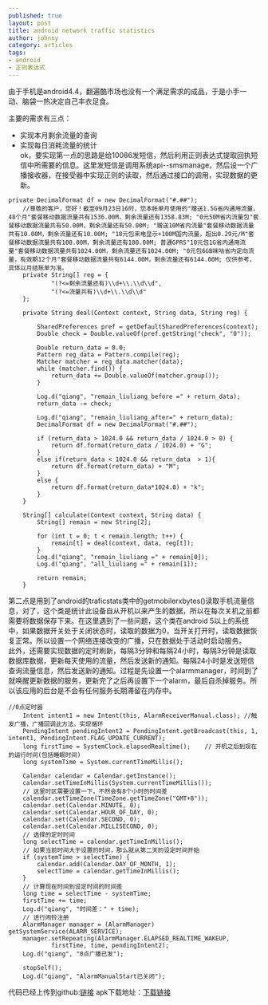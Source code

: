 ```yaml
---
published: true
layout: post
title: android network traffic statistics
author: johnny 
category: articles
tags:
- android
- 正则表达式
---
```

由于手机是android4.4，翻遍酷市场也没有一个满足需求的成品，于是小手一动、脑袋一热决定自己丰衣足食。
<!-- more --> 
主要的需求有三点：
- 实现本月剩余流量的查询
- 实现每日消耗流量的统计  
ok，要实现第一点的思路是给10086发短信，然后利用正则表达式提取回执短信中所需要的信息。这里发短信是调用系统api--smsmanage，然后设一个广播接收器，在接受器中实现正则的读取，然后通过接口的调用，实现数据的更新。  
```
private DecimalFormat df = new DecimalFormat("#.##");
    //尊敬的客户，您好！截至09月23日16时，您本帐单月使用的"赠送1.5G省内通用流量，48个月"套餐移动数据流量共有1536.00M，剩余流量还有1358.83M; "0元50M省内流量包"套餐移动数据流量共有50.00M，剩余流量还有50.00M; "赠送10M省内流量"套餐移动数据流量共有10.00M，剩余流量还有10.00M; "18元包来电显示+100M国内流量，超出0.29元/M"套餐移动数据流量共有100.00M，剩余流量还有100.00M; 普通GPRS"10元包1G省内通用流量"套餐移动数据流量共有1024.00M，剩余流量还有1024.00M; "0元包6GB咪咕省内定向流量，有效期12个月"套餐移动数据流量共有6144.00M，剩余流量还有6144.00M; 仅供参考，具体以月结账单为准。
    private String[] reg = {
            "(?<=剩余流量还有)\\d+\\.\\d\\d",
            "(?<=流量共有)\\d+\\.\\d\\d"
    };

    private String deal(Context context, String data, String reg) {

        SharedPreferences pref = getDefaultSharedPreferences(context);
        Double check = Double.valueOf(pref.getString("check", "0"));

        Double return_data = 0.0;
        Pattern reg_data = Pattern.compile(reg);
        Matcher matcher = reg_data.matcher(data);
        while (matcher.find()) {
            return_data += Double.valueOf(matcher.group());
        }

        Log.d("qiang", "remain_liuliang_before =" + return_data);
        return_data -= check;

        Log.d("qiang", "remain_liuliang_after=" + return_data);
        DecimalFormat df = new DecimalFormat("#.##");

        if (return_data > 1024.0 && return_data / 1024.0 > 0) {
            return df.format(return_data / 1024.0) + "G";
        }
        else if(return_data < 1024.0 && return_data  > 1){
            return df.format(return_data) + "M";
        }
        else {
            return df.format(return_data*1024.0) + "k";
        }
    }

    String[] calculate(Context context, String data) {
        String[] remain = new String[2];

        for (int t = 0; t < remain.length; t++) {
            remain[t] = deal(context, data, reg[t]);
        }
        Log.d("qiang", "remain_liuliang =" + remain[0]);
        Log.d("qiang", "all_liuliang =" + remain[1]);

        return remain;
    }
```
第二点是用到了android的traficstats类中的getmobilerxbytes()读取手机流量信息，对了，这个类是统计此设备自从开机以来产生的数据，所以在每次关机之前都需要将数据保存下来。在这里遇到了一些问题，这个类在android 5以上的系统中，如果数据开关处于关闭状态时，读取的数据为0，当开关打开时，读取数据恢复正常。所以设置一个网络连接改变的广播，只在数据处于活动时启动服务。  
此外，还需要实现数据的定时刷新，每隔3分钟和每隔24小时，每隔3分钟是读取数据库数据，更新每天使用的流量，然后发送新的通知。每隔24小时是发送短信查询流量信息，然后发送新的通知。过程是先设置一个alarmmanager，时间到了就唤醒更新数据的服务，更新完了之后再设置下一个alarm，最后自杀掉服务。所以该应用的后台是不会有任何服务长期滞留在内存中。
```
//0点定时器
    Intent intent1 = new Intent(this, AlarmReceiverManual.class); //触发广播，广播回调此方法，实现循环
    PendingIntent pendingIntent2 = PendingIntent.getBroadcast(this, 1, intent1, PendingIntent.FLAG_UPDATE_CURRENT);
    long firstTime = SystemClock.elapsedRealtime();    // 开机之后到现在的运行时间(包括睡眠时间)
    long systemTime = System.currentTimeMillis();

    Calendar calendar = Calendar.getInstance();
    calendar.setTimeInMillis(System.currentTimeMillis());
    // 这里时区需要设置一下，不然会有8个小时的时间差
    calendar.setTimeZone(TimeZone.getTimeZone("GMT+8"));
    calendar.set(Calendar.MINUTE, 0);
    calendar.set(Calendar.HOUR_OF_DAY, 0);
    calendar.set(Calendar.SECOND, 0);
    calendar.set(Calendar.MILLISECOND, 0);
    // 选择的定时时间
    long selectTime = calendar.getTimeInMillis();
    // 如果当前时间大于设置的时间，那么就从第二天的设定时间开始
    if (systemTime > selectTime) {
        calendar.add(Calendar.DAY_OF_MONTH, 1);
        selectTime = calendar.getTimeInMillis();
    }
    // 计算现在时间到设定时间的时间差
    long time = selectTime - systemTime;
    firstTime += time;
    Log.d("qiang", "时间差：" + time);
    // 进行闹铃注册
    AlarmManager manager = (AlarmManager) getSystemService(ALARM_SERVICE);
    manager.setRepeating(AlarmManager.ELAPSED_REALTIME_WAKEUP,
            firstTime, time, pendingIntent2);
    Log.d("qiang", "0点广播已发");

    stopSelf();
    Log.d("qiang", "AlarmManualStart已关闭");
```
代码已经上传到github:[链接](https://github.com/sikuquanshu123/FlowStatistics)
apk下载地址：[下载链接](https://github.com/sikuquanshu123/download_files/raw/master/10086.apk)
